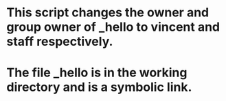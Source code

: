 # This script changes the owner and group owner of _hello to vincent and staff respectively.
# The file _hello is in the working directory and is a symbolic link.
